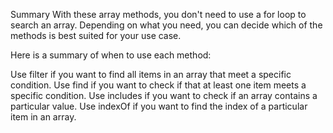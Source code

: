 Summary
With these array methods, you don't need to use a for loop to search an array. Depending on what you need, you can decide which of the methods is best suited for your use case.

Here is a summary of when to use each method:

Use filter if you want to find all items in an array that meet a specific condition.
Use find if you want to check if that at least one item meets a specific condition.
Use includes if you want to check if an array contains a particular value.
Use indexOf if you want to find the index of a particular item in an array.
